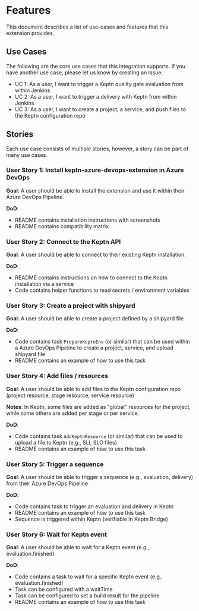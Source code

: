 # Features

This document describes a list of use-cases and features that this extension provides.

## Use Cases

The following are the core use cases that this integration supports. If you have another use case, please let us know by creating an Issue.

* UC 1: As a user, I want to trigger a Keptn quality gate evaluation from within Jenkins
* UC 2: As a user, I want to trigger a delivery with Keptn from within Jenkins
* UC 3: As a user, I want to create a project, a service, and push files to the Keptn configuration repo


## Stories

Each use case consists of multiple stories, however, a story can be part of many use cases.

### User Story 1: Install keptn-azure-devops-extension in Azure DevOps

**Goal**: A user should be able to install the extension and use it within their Azure DevOps Pipeline.

**DoD**:
* README contains installation instructions with screenshots
* README contains compatibility matrix


### User Story 2: Connect to the Keptn API

**Goal**: A user should be able to connect to their existing Keptn installation.

**DoD**:
* README contains instructions on how to connect to the Keptn installation via a service
* Code contains helper functions to read secrets / environment variables


### User Story 3: Create a project with shipyard

**Goal**: A user should be able to create a project defined by a shipyard file

**DoD**:
* Code contains task `PrepareKeptnEnv` (or similar) that can be used within a Azure DevOps Pipeline to create a project, service, and upload shipyard file
* README contains an example of how to use this task


### User Story 4: Add files / resources

**Goal**: A user should be able to add files to the Keptn configuration repo (project resource, stage resource, service resource)

**Notes**: In Keptn, some files are added as "global" resources for the project, while some others are added per stage or per service.

**DoD**:
* Code contains task `AddKeptnResource` (or similar) that can be used to upload a file to Keptn (e.g., SLI, SLO files)
* README contains an example of how to use this task

### User Story 5: Trigger a sequence

**Goal**: A user should be able to trigger a sequence (e.g., evaluation, delivery) from their Azure DevOps Pipeline

**DoD**:
* Code contains task to trigger an evaluation and delivery in Keptn
* README contains an example of how to use this task
* Sequence is triggered within Keptn (verifiable in Keptn Bridge)


### User Story 6: Wait for Keptn event

**Goal**: A user should be able to wait for a Keptn event (e.g., evaluation.finished)

**DoD**:
* Code contains a task to wait for a specific Keptn event (e.g., evaluation.finished)
* Task can be configured with a waitTime
* Task can be configured to set a build result for the pipeline
* README contains an example of how to use this task

